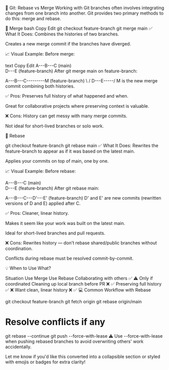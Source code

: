 🔀 Git: Rebase vs Merge
Working with Git branches often involves integrating changes from one branch into another. Git provides two primary methods to do this: merge and rebase.

🚀 Merge
bash
Copy
Edit
git checkout feature-branch
git merge main
✅ What It Does:
Combines the histories of two branches.

Creates a new merge commit if the branches have diverged.

📈 Visual Example:
Before merge:

text
Copy
Edit
A---B---C (main)
     \
      D---E (feature-branch)
After git merge main on feature-branch:


A---B---C---------M (feature-branch)
     \           /
      D---E-----/
M is the new merge commit combining both histories.

✅ Pros:
Preserves full history of what happened and when.

Great for collaborative projects where preserving context is valuable.

❌ Cons:
History can get messy with many merge commits.

Not ideal for short-lived branches or solo work.

🔄 Rebase

git checkout feature-branch
git rebase main
✅ What It Does:
Rewrites the feature-branch to appear as if it was based on the latest main.

Applies your commits on top of main, one by one.

📈 Visual Example:
Before rebase:


A---B---C (main)
     \
      D---E (feature-branch)
After git rebase main:


A---B---C---D'---E' (feature-branch)
D' and E' are new commits (rewritten versions of D and E) applied after C.

✅ Pros:
Cleaner, linear history.

Makes it seem like your work was built on the latest main.

Ideal for short-lived branches and pull requests.

❌ Cons:
Rewrites history — don’t rebase shared/public branches without coordination.

Conflicts during rebase must be resolved commit-by-commit.

💡 When to Use What?

Situation	Use Merge	Use Rebase
Collaborating with others	✅	⚠️ Only if coordinated
Cleaning up local branch before PR	❌	✅
Preserving full history	✅	❌
Want clean, linear history	❌	✅
💻 Common Workflow with Rebase

git checkout feature-branch
git fetch origin
git rebase origin/main
# Resolve conflicts if any
git rebase --continue
git push --force-with-lease
⚠️ Use --force-with-lease when pushing rebased branches to avoid overwriting others' work accidentally.

Let me know if you'd like this converted into a collapsible section or styled with emojis or badges for extra clarity!














